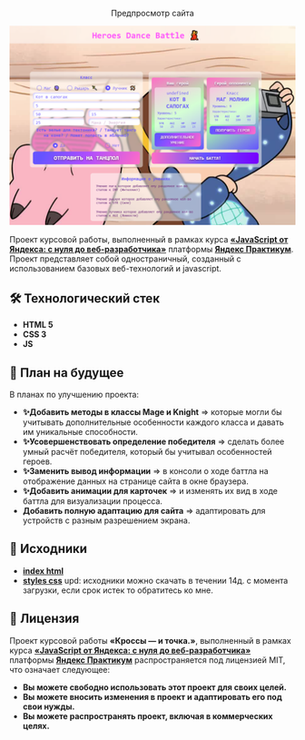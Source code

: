 <p align="center">Предпросмотр сайта</p>

![Главная страница проекта](/preview-png/background.png)

Проект курсовой работы, выполненный в рамках курса [**«JavaScript от Яндекса: с нуля до веб-разработчика»**](https://practicum.yandex.ru/web/ "Курс «JavaScript от Яндекса: с нуля до веб-разработчика» — Яндекс Практикум") платформы [**Яндекс Практикум**](https://practicum.yandex.ru/web/ "Яндекс Практикум"). Проект представляет собой одностраничный,  созданный с использованием базовых веб-технологий и javascript. 


## 🛠 Технологический стек 

- **HTML 5**
- **CSS 3**
- **JS**

## 📆 План на будущее

В планах по улучшению проекта:

- **✨Добавить методы в классы Mage и Knight** => которые могли бы учитывать дополнительные особенности каждого класса и давать им уникальные способности.
- **✨Усовершенствовать определение победителя** => сделать более умный расчёт победителя, который бы учитывал особенностей героев.
- **✨Заменить вывод информации** => в консоли о ходе баттла на отображение данных на странице сайта в окне браузера.
- **✨Добавить анимации для карточек** => и изменять их вид в ходе баттла для визуализации процесса.
- **Добавить полную адаптацию для сайта** => адаптировать для устройств с разным разрешением экрана.


## 📂 Исходники

- [**index html**](https://dropmefiles.com/Ri0Ov)
- [**styles css**](https://dropmefiles.com/LRJup)
upd: исходники можно скачать в течении 14д. с момента загрузки, если срок истек то обратитесь ко мне.

## 📃 Лицензия

Проект курсовой работы **«Кроссы — и точка.»**, выполненный в рамках курса [**«JavaScript от Яндекса: с нуля до веб-разработчика»**](https://practicum.yandex.ru/web/ "Курс «JavaScript от Яндекса: с нуля до веб-разработчика» — Яндекс Практикум") платформы [**Яндекс Практикум**](https://practicum.yandex.ru/web/ "Яндекс Практикум") распространяется под лицензией MIT, что означает следующее:

- **Вы можете свободно использовать этот проект для своих целей.**
- **Вы можете вносить изменения в проект и адаптировать его под свои нужды.**
- **Вы можете распространять проект, включая в коммерческих целях.**
